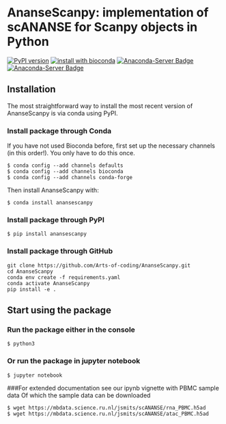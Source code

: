 # AnanseScanpy: implementation of scANANSE for Scanpy objects in Python
[![PyPI version](https://badge.fury.io/py/anansescanpy.svg)](https://badge.fury.io/py/anansescanpy)
[![install with bioconda](https://img.shields.io/badge/install%20with-bioconda-brightgreen.svg?style=flat)](http://bioconda.github.io/recipes/anansescanpy/README.html)
[![Anaconda-Server Badge](https://anaconda.org/bioconda/anansescanpy/badges/version.svg)](https://anaconda.org/bioconda/anansescanpy)
[![Anaconda-Server Badge](https://anaconda.org/bioconda/anansescanpy/badges/downloads.svg)](https://anaconda.org/bioconda/anansescanpy)

## Installation

The most straightforward way to install the most recent version of AnanseScanpy is via conda using PyPI.

### Install package through Conda
If you have not used Bioconda before, first set up the necessary channels (in this order!). 
You only have to do this once.
```
$ conda config --add channels defaults
$ conda config --add channels bioconda
$ conda config --add channels conda-forge
```

Then install AnanseScanpy with:
```
$ conda install anansescanpy
```

### Install package through PyPI
```
$ pip install anansescanpy
```

### Install package through GitHub
```
git clone https://github.com/Arts-of-coding/AnanseScanpy.git
cd AnanseScanpy
conda env create -f requirements.yaml
conda activate AnanseScanpy
pip install -e .
```

## Start using the package

### Run the package either in the console
```
$ python3
```

### Or run the package in jupyter notebook
```
$ jupyter notebook
```

###For extended documentation see our ipynb vignette with PBMC sample data
Of which the sample data can be downloaded
```
$ wget https://mbdata.science.ru.nl/jsmits/scANANSE/rna_PBMC.h5ad
$ wget https://mbdata.science.ru.nl/jsmits/scANANSE/atac_PBMC.h5ad
```
